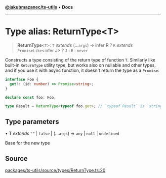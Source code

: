 [**@jakubmazanec/ts-utils**](../README.md) • **Docs**

---

# Type alias: ReturnType\<T\>

> **ReturnType**\<`T`\>: `T` _extends_ (...`args`) => infer R ? `R` _extends_ `PromiseLike`\<infer
> J\> ? `J` : `R` : `never`

Constructs a type consisting of the return type of function `T`. Similarly like built-in
`ReturnType` utility type, but works also on nullable and other types, and if you use it with async
function, it doesn't return the type as a `Promise`:

```TypeScript
interface Foo {
  get?: (id: number) => Promise<string>;
}

declare const foo: Foo;

type Result = ReturnType<typeof foo.get>; // `typeof Result` is `string`
```

## Type parameters

• **T** _extends_ `""` \| `false` \| (...`args`) => `any` \| `null` \| `undefined`

Base for the new type

## Source

[packages/ts-utils/source/types/ReturnType.ts:20](https://github.com/jakubmazanec/js-tools/blob/9580d5f68de35b95719fd49b679b2d5576d49582/packages/ts-utils/source/types/ReturnType.ts#L20)
